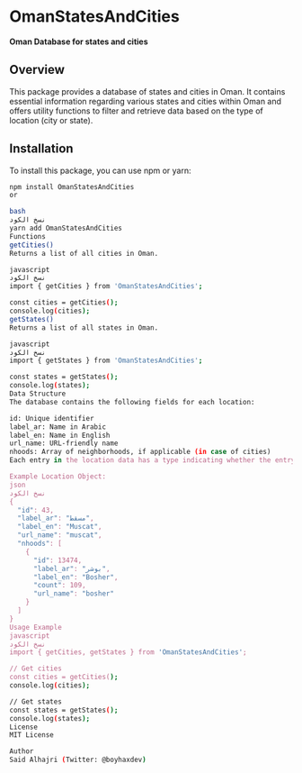 # OmanStatesAndCities

**Oman Database for states and cities**

## Overview

This package provides a database of states and cities in Oman. It contains essential information regarding various states and cities within Oman and offers utility functions to filter and retrieve data based on the type of location (city or state).

## Installation

To install this package, you can use npm or yarn:

```bash
npm install OmanStatesAndCities
or

bash
نسخ الكود
yarn add OmanStatesAndCities
Functions
getCities()
Returns a list of all cities in Oman.

javascript
نسخ الكود
import { getCities } from 'OmanStatesAndCities';

const cities = getCities();
console.log(cities);
getStates()
Returns a list of all states in Oman.

javascript
نسخ الكود
import { getStates } from 'OmanStatesAndCities';

const states = getStates();
console.log(states);
Data Structure
The database contains the following fields for each location:

id: Unique identifier
label_ar: Name in Arabic
label_en: Name in English
url_name: URL-friendly name
nhoods: Array of neighborhoods, if applicable (in case of cities)
Each entry in the location data has a type indicating whether the entry is a city or state.

Example Location Object:
json
نسخ الكود
{
  "id": 43,
  "label_ar": "مسقط",
  "label_en": "Muscat",
  "url_name": "muscat",
  "nhoods": [
    {
      "id": 13474,
      "label_ar": "بوشر",
      "label_en": "Bosher",
      "count": 109,
      "url_name": "bosher"
    }
  ]
}
Usage Example
javascript
نسخ الكود
import { getCities, getStates } from 'OmanStatesAndCities';

// Get cities
const cities = getCities();
console.log(cities);

// Get states
const states = getStates();
console.log(states);
License
MIT License

Author
Said Alhajri (Twitter: @boyhaxdev)